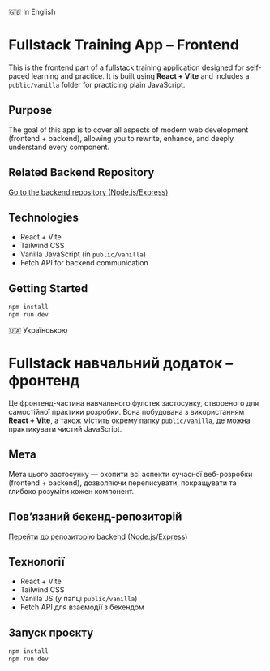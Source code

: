 🇬🇧 In English
# Fullstack Training App – Frontend

This is the frontend part of a fullstack training application designed for self-paced learning and practice. It is built using **React + Vite** and includes a `public/vanilla` folder for practicing plain JavaScript.

## Purpose

The goal of this app is to cover all aspects of modern web development (frontend + backend), allowing you to rewrite, enhance, and deeply understand every component.

## Related Backend Repository

[Go to the backend repository (Node.js/Express)](https://github.com/ValeriyVinn/exercises-backend)

## Technologies

- React + Vite
- Tailwind CSS
- Vanilla JavaScript (in `public/vanilla`)
- Fetch API for backend communication

## Getting Started

```bash
npm install
npm run dev
```


🇺🇦 Українською
# Fullstack навчальний додаток – фронтенд

Це фронтенд-частина навчального фулстек застосунку, створеного для самостійної практики розробки. Вона побудована з використанням **React + Vite**, а також містить окрему папку `public/vanilla`, де можна практикувати чистий JavaScript.

## Мета

Мета цього застосунку — охопити всі аспекти сучасної веб-розробки (frontend + backend), дозволяючи переписувати, покращувати та глибоко розуміти кожен компонент.

## Пов’язаний бекенд-репозиторій

[Перейти до репозиторію backend (Node.js/Express)](https://github.com/ValeriyVinn/exercises-backend)

## Технології

- React + Vite
- Tailwind CSS
- Vanilla JS (у папці `public/vanilla`)
- Fetch API для взаємодії з бекендом

## Запуск проєкту

```bash
npm install
npm run dev
```
